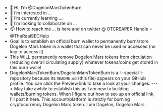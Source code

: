 - 👋 Hi, I’m @DogelonMarsTokenBurn
- 👀 I’m interested in ...
- 🌱 I’m currently learning ...
- 💞️ I’m looking to collaborate on ...
- 📫 How to reach me ... is here and on twitter @ OTCREAPER Handle = @TheRealSECHelp 
- Goal is to establish an official burn wallet to permanently burn/store Dogelon Mars token in a wallet that can never be used or accessed (no key to access it) 
- This WILL permanently remove Dogelon Mars tokens from circulation (reducing overall circulating supply) whatever tokens/coins get stored in this burn wallet
- DogelonMarsTokenBurn/DogelonMarsTokenBurn is a ✨ special ✨ repository because its `README.md` (this file) appears on your GitHub profile.
You can click the Preview link to take a look at your changes.
---> May take awhile to establish this as I am new to building wallets/burning tokens. When I figure out how to set-up an official link, I'll post it here. 
This account/platform is strictly for burning cryptocurrency Dogelon Mars token.
I am Dogelon, Dogelon Mars.
